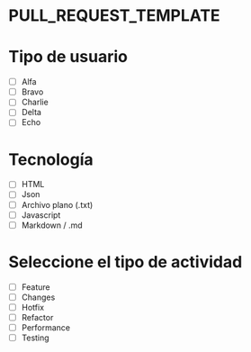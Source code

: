 # PULL_REQUEST_TEMPLATE

# Tipo de usuario
- [ ] Alfa
- [ ] Bravo
- [ ] Charlie
- [ ] Delta
- [ ] Echo
# Tecnología
- [ ] HTML
- [ ] Json
- [ ] Archivo plano (.txt)
- [ ] Javascript
- [ ]  Markdown / .md
# Seleccione el tipo de actividad
- [ ] Feature
- [ ] Changes
- [ ] Hotfix
- [ ] Refactor
- [ ] Performance
- [ ] Testing
